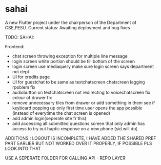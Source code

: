 # sahai

A new Flutter project under the chairperson of the Department of CSE,PESU.
Current status: Awaiting deployment and bug fixes

TODO: SAHAI:

Frontend:
* chat screen throwing exception for multiple line message
* login screen white portion should be till bottom of the screen
* login screen use mediaquery 
make sure login screen says department not dept
* UI for credits page
* UI for guestchat to be same as textchatscreen
chatscreen lagging rpoblem fix
* audiobutton on textchatscreen not redirecting to voicechatscreen fix
colour of drawer fix
* remove unnecessary tiles from drawer or add something in them
see if keyboard popping up only first time user opens the app possible (instead of everytime the chat screen is opened)
* add admin login(seperate site fr this) 
* add accessing all submitted questions screen that only admin has access to
try out haptic response on a new phone (sid will do)


ADDITIONS : 
LOGOUT IS INCOMPLETE, I HAVE ADDED THE SHARED PREF PART EARLIER BUT NOT WORKED OVER IT PROPERLY, IF POSSIBLE PLS LOOK INTO THAT

USE A SEPERATE FOLDER FOR CALLING API - REPO LAYER 
